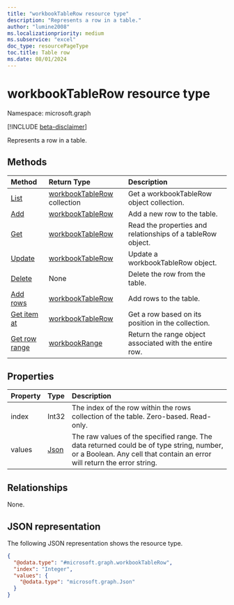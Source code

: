 ```yaml
---
title: "workbookTableRow resource type"
description: "Represents a row in a table."
author: "lumine2008"
ms.localizationpriority: medium
ms.subservice: "excel"
doc_type: resourcePageType
toc.title: Table row
ms.date: 08/01/2024
---
```


# workbookTableRow resource type

Namespace: microsoft.graph

[!INCLUDE [beta-disclaimer](../../includes/beta-disclaimer.md)]

Represents a row in a table.


## Methods

| Method		   | Return Type	|Description|
|:---------------|:--------|:----------|
|[List](../api/tablerow-list.md) | [workbookTableRow](workbooktablerow.md) collection |Get a workbookTableRow object collection. |
|[Add](../api/tablerowcollection-add.md)|[workbookTableRow](workbooktablerow.md)|Add a new row to the table.|
|[Get](../api/tablerow-get.md) | [workbookTableRow](workbooktablerow.md) |Read the properties and relationships of a tableRow object.|
|[Update](../api/tablerow-update.md) | [workbookTableRow](workbooktablerow.md)	|Update a workbookTableRow object. |
|[Delete](../api/tablerow-delete.md)|None|Delete the row from the table.|
|[Add rows](../api/table-post-rows.md)|[workbookTableRow](workbooktablerow.md)|Add rows to the table.|
|[Get item at](../api/tablerowcollection-itemat.md)|[workbookTableRow](workbooktablerow.md)|Get a row based on its position in the collection.|
|[Get row range](../api/tablerow-range.md)|[workbookRange](workbookrange.md)|Return the range object associated with the entire row.|

## Properties
| Property	   | Type	|Description|
|:---------------|:--------|:----------|
|index|Int32|The index of the row within the rows collection of the table. Zero-based. Read-only.|
|values|[Json](../resources/json.md)|The raw values of the specified range. The data returned could be of type string, number, or a Boolean. Any cell that contain an error will return the error string.|

## Relationships

None.

## JSON representation

The following JSON representation shows the resource type.

<!-- {
  "blockType": "resource",
  "@odata.type": "microsoft.graph.workbookTableRow",
  "openType": false
}
-->
``` json
{
  "@odata.type": "#microsoft.graph.workbookTableRow",
  "index": "Integer",
  "values": {
    "@odata.type": "microsoft.graph.Json"
  }
}
```

<!-- uuid: 8fcb5dbc-d5aa-4681-8e31-b001d5168d79
2015-10-25 14:57:30 UTC -->
<!--
{
  "type": "#page.annotation",
  "description": "TableRow resource",
  "keywords": "",
  "section": "documentation",
  "tocPath": "",
  "suppressions": []
}
-->


